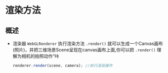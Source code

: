 # 渲染方法

## 概述

+ 渲染器 `WebGLRenderer` 执行渲染方法 `.render()` 就可以生成一个Canvas画布(照片)，并把三维场景Scene呈现在canvas画布上面,你可以把 `.render()` 理解为相机的拍照动作“咔

  ```js
  renderer.render(scene, camera); //执行渲染操作
  ```
